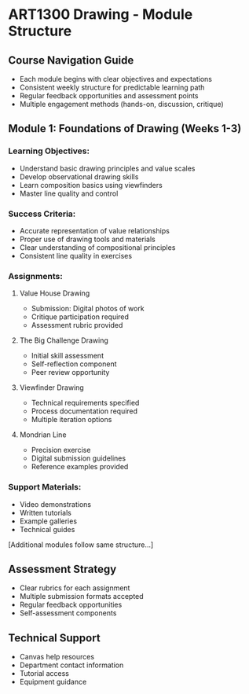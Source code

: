 # ART1300 Drawing - Module Structure

## Course Navigation Guide
- Each module begins with clear objectives and expectations
- Consistent weekly structure for predictable learning path
- Regular feedback opportunities and assessment points
- Multiple engagement methods (hands-on, discussion, critique)

## Module 1: Foundations of Drawing (Weeks 1-3)

### Learning Objectives:
- Understand basic drawing principles and value scales
- Develop observational drawing skills
- Learn composition basics using viewfinders
- Master line quality and control

### Success Criteria:
- Accurate representation of value relationships
- Proper use of drawing tools and materials
- Clear understanding of compositional principles
- Consistent line quality in exercises

### Assignments:
1. Value House Drawing
   - Submission: Digital photos of work
   - Critique participation required
   - Assessment rubric provided

2. The Big Challenge Drawing
   - Initial skill assessment
   - Self-reflection component
   - Peer review opportunity

3. Viewfinder Drawing
   - Technical requirements specified
   - Process documentation required
   - Multiple iteration options

4. Mondrian Line
   - Precision exercise
   - Digital submission guidelines
   - Reference examples provided

### Support Materials:
- Video demonstrations
- Written tutorials
- Example galleries
- Technical guides

[Additional modules follow same structure...]

## Assessment Strategy
- Clear rubrics for each assignment
- Multiple submission formats accepted
- Regular feedback opportunities
- Self-assessment components

## Technical Support
- Canvas help resources
- Department contact information
- Tutorial access
- Equipment guidance